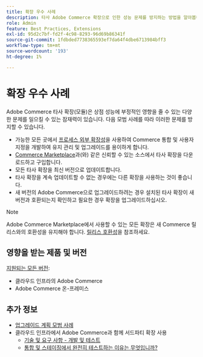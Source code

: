 ```yaml
---
title: 확장 우수 사례
description: 타사 Adobe Commerce 확장으로 인한 성능 문제를 방지하는 방법을 알아봅니다.
role: Admin
feature: Best Practices, Extensions
exl-id: 95d2c7bf-fd2f-4c98-8293-96d69b86341f
source-git-commit: 1fdbded7738365593ef7da64f4dbe6713984bff3
workflow-type: tm+mt
source-wordcount: '193'
ht-degree: 1%

---
```


# 확장 우수 사례

Adobe Commerce 타사 확장(모듈)은 상점 성능에 부정적인 영향을 줄 수 있는 다양한 문제를 일으킬 수 있는 잠재력이 있습니다. 다음 모범 사례를 따라 이러한 문제를 방지할 수 있습니다.

- 가능한 모든 곳에서 [프로세스 외부 확장성](https://developer.adobe.com/commerce/extensibility/)을 사용하여 Commerce 통합 및 사용자 지정을 개발하여 유지 관리 및 업그레이드를 용이하게 합니다.
- [Commerce Marketplace](https://marketplace.magento.com/extensions.html)과(와) 같은 신뢰할 수 있는 소스에서 타사 확장을 다운로드하고 구입합니다.
- 모든 타사 확장을 최신 버전으로 업데이트합니다.
- 타사 확장을 계속 업데이트할 수 없는 경우에는 다른 확장을 사용하는 것이 좋습니다.
- 새 버전의 Adobe Commerce으로 업그레이드하려는 경우 설치된 타사 확장이 새 버전과 호환되는지 확인하고 필요한 경우 확장을 업그레이드하십시오.

>[!NOTE]
>
> Adobe Commerce Marketplace에서 사용할 수 있는 모든 확장은 새 Commerce 릴리스와의 호환성을 유지해야 합니다. [릴리스 호환성](https://developer.adobe.com/commerce/marketplace/guides/sellers/compatibility/releases/)을 참조하세요.

## 영향을 받는 제품 및 버전

[지원되는 모든 버전](../../../release/versions.md):

- 클라우드 인프라의 Adobe Commerce
- Adobe Commerce 온-프레미스

## 추가 정보

- [업그레이드 계획 모범 사례](../../../upgrade/prepare/best-practices.md)
- 클라우드 인프라에서 Adobe Commerce과 함께 서드파티 확장 사용
   - [기술 및 요구 사항 - 개발 및 테스트](https://experienceleague.adobe.com/en/docs/commerce-cloud-service/user-guide/develop/overview#cloud-req-devtest)
   - [통합 및 스테이징에서 완전히 테스트하는 이유는 무엇입니까?](https://experienceleague.adobe.com/en/docs/commerce-cloud-service/user-guide/launch/overview#why-test-fully-in-integration-staging-and-production)
